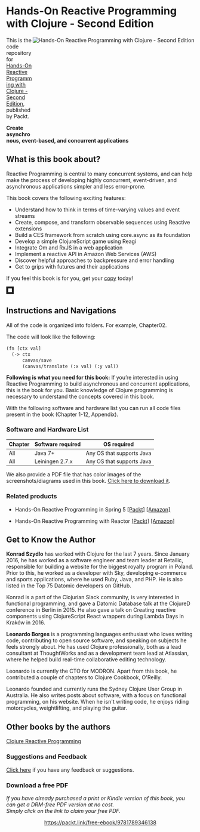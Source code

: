 


# Hands-On Reactive Programming with Clojure - Second Edition

<a href="https://www.packtpub.com/application-development/hands-reactive-programming-clojure-second-edition?utm_source=github&utm_medium=repository&utm_campaign=9781789346138 "><img src="https://d1ldz4te4covpm.cloudfront.net/sites/default/files/imagecache/ppv4_main_book_cover/B10994_NEW2.png" alt="Hands-On Reactive Programming with Clojure - Second Edition" height="256px" align="right"></a>

This is the code repository for [Hands-On Reactive Programming with Clojure - Second Edition](https://www.packtpub.com/application-development/hands-reactive-programming-clojure-second-edition?utm_source=github&utm_medium=repository&utm_campaign=9781789346138 ), published by Packt.

**Create asynchronous, event-based, and concurrent applications**

## What is this book about?
Reactive Programming is central to many concurrent systems, and can help make the process of developing highly concurrent, event-driven, and asynchronous applications simpler and less error-prone.

This book covers the following exciting features:
* Understand how to think in terms of time-varying values and event streams 
* Create, compose, and transform observable sequences using Reactive extensions 
* Build a CES framework from scratch using core.async as its foundation 
* Develop a simple ClojureScript game using Reagi 
* Integrate Om and RxJS in a web application 
* Implement a reactive API in Amazon Web Services (AWS) 
* Discover helpful approaches to backpressure and error handling 
* Get to grips with futures and their applications 

If you feel this book is for you, get your [copy](https://www.amazon.com/dp/1789346134) today!

<a href="https://www.packtpub.com/?utm_source=github&utm_medium=banner&utm_campaign=GitHubBanner"><img src="https://raw.githubusercontent.com/PacktPublishing/GitHub/master/GitHub.png" 
alt="https://www.packtpub.com/" border="5" /></a>

## Instructions and Navigations
All of the code is organized into folders. For example, Chapter02.

The code will look like the following:
```
(fn [ctx val] 
  (-> ctx 
      canvas/save 
      (canvas/translate (:x val) (:y val)) 
```

**Following is what you need for this book:**
If you’re interested in using Reactive Programming to build asynchronous and concurrent applications, this is the book for you. Basic knowledge of Clojure programming is necessary to understand the concepts covered in this book.	

With the following software and hardware list you can run all code files present in the book (Chapter 1-12, Appendix).
### Software and Hardware List
| Chapter | Software required | OS required |
| -------- | ------------------------------------ | ----------------------------------- |
| All | Java 7+ | Any OS that supports Java |
| All | Leiningen 2.7.x | Any OS that supports Java |


We also provide a PDF file that has color images of the screenshots/diagrams used in this book. [Click here to download it](https://www.packtpub.com/sites/default/files/downloads/9781789346138_ColorImages.pdf).

### Related products
* Hands-On Reactive Programming in Spring 5 [[Packt]](https://www.packtpub.com/application-development/hands-reactive-programming-spring-5?utm_source=github&utm_medium=repository&utm_campaign=9781787284951 ) [[Amazon]](https://www.amazon.com/dp/B076QCBXZ2)

* Hands-On Reactive Programming with Reactor [[Packt]](https://www.packtpub.com/application-development/hands-reactive-programming-reactor?utm_source=github&utm_medium=repository&utm_campaign=9781789135794 ) [[Amazon]](https://www.amazon.com/dp/1789135796)

## Get to Know the Author
**Konrad Szydlo**
has worked with Clojure for the last 7 years. Since January 2016, he has worked as a software engineer and team leader at Retailic, responsible for building a website for the biggest royalty program in Poland. Prior to this, he worked as a developer with Sky, developing e-commerce and sports applications, where he used Ruby, Java, and PHP. He is also listed in the Top 75 Datomic developers on GitHub.

Konrad is a part of the Clojurian Slack community, is very interested in functional programming, and gave a Datomic Database talk at the ClojureD conference in Berlin in 2015. He also gave a talk on Creating reactive components using ClojureScript React wrappers during Lambda Days in Kraków in 2016.

**Leonardo Borges**
is a programming languages enthusiast who loves writing code, contributing to open source software, and speaking on subjects he feels strongly about. He has used Clojure professionally, both as a lead consultant at ThoughtWorks and as a development team lead at Atlassian, where he helped build real-time collaborative editing technology.

Leonardo is currently the CTO for MODRON. Apart from this book, he contributed a couple of chapters to Clojure Cookbook, O'Reilly.

Leonardo founded and currently runs the Sydney Clojure User Group in Australia. He also writes posts about software, with a focus on functional programming, on his website. When he isn't writing code, he enjoys riding motorcycles, weightlifting, and playing the guitar.


## Other books by the authors
[Clojure Reactive Programming](https://www.packtpub.com/web-development/clojure-reactive-programming?utm_source=github&utm_medium=repository&utm_campaign=9781783986668 )

### Suggestions and Feedback
[Click here](https://docs.google.com/forms/d/e/1FAIpQLSdy7dATC6QmEL81FIUuymZ0Wy9vH1jHkvpY57OiMeKGqib_Ow/viewform) if you have any feedback or suggestions.


### Download a free PDF

 <i>If you have already purchased a print or Kindle version of this book, you can get a DRM-free PDF version at no cost.<br>Simply click on the link to claim your free PDF.</i>
<p align="center"> <a href="https://packt.link/free-ebook/9781789346138">https://packt.link/free-ebook/9781789346138 </a> </p>